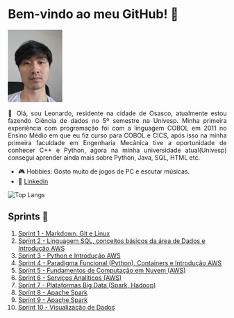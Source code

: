# Bem-vindo ao meu GitHub! 👋

<img src="photo_2024-10-23_11-49-16.jpg" 
     width="125" 
     height=auto />

<p style='text-align: justify;'>👋 Olá, sou Leonardo, residente na cidade de Osasco, atualmente estou fazendo Ciência de dados no 5º semestre na Univesp. Minha primeira experiência com programação foi com a linguagem COBOL em 2011 no Ensino Médio em que eu fiz curso para COBOL e CICS, após isso na minha primeira faculdade em Engenharia Mecânica tive a oportunidade de conhecer C++ e Python, agora na minha universidade atual(Univesp) consegui aprender ainda mais sobre Python, Java, SQL, HTML etc.</p>

- 🎮 Hobbies: Gosto muito de jogos de PC e escutar músicas.
- 🤝 [Linkedin](https://www.linkedin.com/in/leonardo-ohama-845a5b1a3)


![Top Langs](https://github-readme-stats.vercel.app/api/top-langs/?username=LeonardoMOH&layout=compact)


## Sprints 🏃

1. [Sprint 1 - Markdown, Git e Linux](Sprint%201/README.md)
2. [Sprint 2 - Linguagem SQL, conceitos básicos da área de Dados e Introdução AWS](Sprint%202/README.md)
3. [Sprint 3 - Python e Introdução AWS](Sprint%203/README.md)
4. [Sprint 4 - Paradigma Funcional (Python), Containers e Introdução AWS](Sprint%204/README.md)
5. [Sprint 5 - Fundamentos de Computação em Nuvem (AWS)](Sprint%205/README.md)
6. [Sprint 6 - Serviços Analíticos (AWS)](Sprint%206/README.md)
7. [Sprint 7 - Plataformas Big Data (Spark, Hadoop)](Sprint%207/README.md)
8. [Sprint 8 - Apache Spark](Sprint%208/README.md)
9. [Sprint 9 - Apache Spark](Sprint%209/README.md)
10. [Sprint 10 - Visualização de Dados](Sprint%210/README.md)